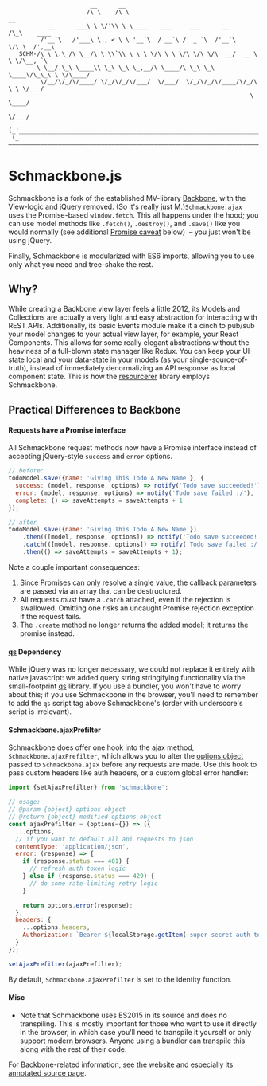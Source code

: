 ```
                       __      __
                      /\ \    /\ \                                   __
           __      ___\ \ \/'\\ \ \____    ___     ___      __      /\_\    ____
         /'__`\   /'___\ \ , < \ \ '__`\  / __`\ /' _ `\  /'__`\    \/\ \  /',__\
   SCHM-/\ \ \.\_/\ \__/\ \ \\`\\ \ \ \ \/\ \ \ \/\ \/\ \/\  __/  __ \ \ \/\__, `\
        \ \__/.\_\ \____\\ \_\ \_\ \_,__/\ \____/\ \_\ \_\ \____\/\_\_\ \ \/\____/
         \/__/\/_/\/____/ \/_/\/_/\/___/  \/___/  \/_/\/_/\/____/\/_/\ \_\ \/___/
                                                                    \ \____/
                                                                     \/___/
 (_'______________________________________________________________________________'_)
 (_.——————————————————————————————————————————————————————————————————————————————._)
```

# Schmackbone.js

Schmackbone is a fork of the established MV-library [Backbone](https://github.com/jashkenas/backbone), with the View-logic and
jQuery removed. (So it's really just M.)`Schmackbone.ajax` uses the Promise-based `window.fetch`. This all happens under the hood; you can use model methods
like `.fetch()`, `.destroy()`, and `.save()` like you would normally (see additional [Promise caveat](#requests-have-a-promise-interface) below)
&nbsp;&ndash;&nbsp;you just won't be using jQuery.

Finally, Schmackbone is modularized with ES6 imports, allowing you to use only what you need and tree-shake the rest.

## Why?

While creating a Backbone view layer feels a little 2012, its Models and Collections are actually a very light and easy abstraction
for interacting with REST APIs. Additionally, its basic Events module make it a cinch to pub/sub your model changes to your actual
view layer, for example, your React Components. This allows for some really elegant abstractions without the heaviness of a full-blown
state manager like Redux. You can keep your UI-state local and your data-state in your models (as your single-source-of-truth), instead
of immediately denormalizing an API response as local component state. This is how the [resourcerer](https://github.com/SiftScience/resourcerer)
library employs Schmackbone.

## Practical Differences to Backbone

#### Requests have a Promise interface

All Schmackbone request methods now have a Promise interface instead of accepting jQuery-style `success` and `error` options.

```js
// before:
todoModel.save({name: 'Giving This Todo A New Name'}, {
  success: (model, response, options) => notify('Todo save succeeded!'),
  error: (model, response, options) => notify('Todo save failed :/'),
  complete: () => saveAttempts = saveAttempts + 1
});

// after
todoModel.save({name: 'Giving This Todo A New Name'})
    .then(([model, response, options]) => notify('Todo save succeeded!'))
    .catch(([model, response, options]) => notify('Todo save failed :/'))
    .then(() => saveAttempts = saveAttempts + 1);
```

Note a couple important consequences:

1. Since Promises can only resolve a single value, the callback parameters are passed via an array that can be destructured.
1. All requests _must_ have a `.catch` attached, even if the rejection is swallowed. Omitting one risks an uncaught Promise rejection exception if the request fails.
1. The `.create` method no longer returns the added model; it returns the promise instead.

#### [qs](https://github.com/ljharb/qs) Dependency

While jQuery was no longer necessary, we could not replace it entirely with native javascript: we added query string stringifying
functionality via the small-footprint [qs](https://github.com/ljharb/qs) library. If you use a bundler, you won't have to worry
about this; if you use Schmackbone in the browser, you'll need to remember to add the `qs` script tag above Schmackbone's (order with
underscore's script is irrelevant).

#### Schmackbone.ajaxPrefilter

Schmackbone does offer one hook into the ajax method, `Schmackbone.ajaxPrefilter`, which allows you to alter the
[options object](https://github.com/noahgrant/schmackbone/blob/1e3c385be522ddb0938f1552cef9620dedd4eb0f/schmackbone.js#L1486)
passed to `Schmackbone.ajax` before any requests are made. Use this hook to pass custom headers like auth headers, or a custom
global error handler:

```js
import {setAjaxPrefilter} from 'schmackbone';

// usage:
// @param {object} options object
// @return {object} modified options object
const ajaxPrefilter = (options={}) => ({
  ...options,
  // if you want to default all api requests to json
  contentType: 'application/json',
  error: (response) => {
    if (response.status === 401) {
      // refresh auth token logic
    } else if (response.status === 429) {
      // do some rate-limiting retry logic
    }

    return options.error(response);
  },
  headers: {
    ...options.headers,
    Authorization: `Bearer ${localStorage.getItem('super-secret-auth-token')}`
  }
});

setAjaxPrefilter(ajaxPrefilter);
```

By default, `Schmackbone.ajaxPrefilter` is set to the identity function.

#### Misc

* Note that Schmackbone uses ES2015 in its source and does no transpiling. This is mostly important for those who want
  to use it directly in the browser, in which case you'll need to transpile it yourself or only support modern browsers.
  Anyone using a bundler can transpile this along with the rest of their code.

For Backbone-related information, see [the website](https://backbonejs.org) and especially its [annotated source page](https://backbonejs.org/docs/backbone.html).
